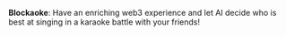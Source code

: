 **Blockaoke**: Have an enriching web3 experience and let AI decide who is best at singing in a karaoke battle with your friends!


